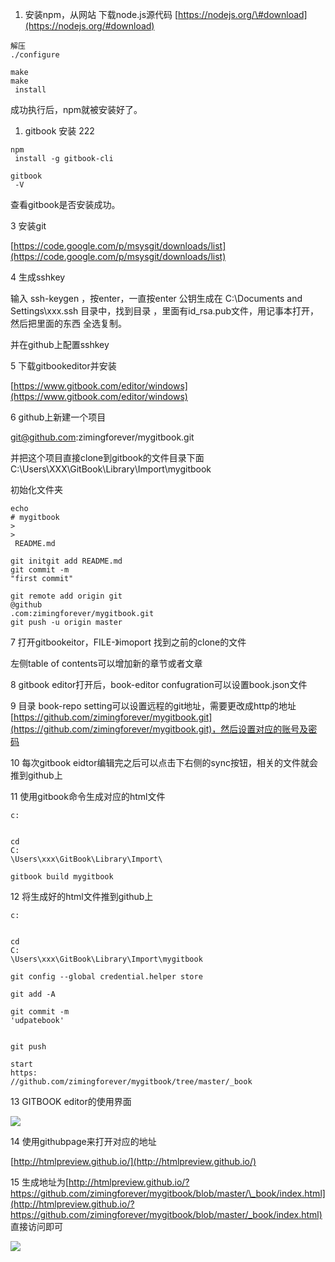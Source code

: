 1. 安装npm，从网站 下载node.js源代码 [https://nodejs.org/\#download](https://nodejs.org/#download) 

```
解压
./configure

make
make
 install
```

成功执行后，npm就被安装好了。

1. gitbook 安装  222

```
npm
 install -g gitbook-cli
```

```
gitbook
 -V
```

查看gitbook是否安装成功。

3 安装git

[https://code.google.com/p/msysgit/downloads/list](https://code.google.com/p/msysgit/downloads/list)

4 生成sshkey

输入 ssh-keygen ，按enter，一直按enter 公钥生成在 C:\Documents and Settings\xxx.ssh 目录中，找到目录 ，里面有id\_rsa.pub文件，用记事本打开，然后把里面的东西 全选复制。

并在github上配置sshkey

5 下载gitbookeditor并安装

[https://www.gitbook.com/editor/windows](https://www.gitbook.com/editor/windows)

6 github上新建一个项目

git@github.com:zimingforever/mygitbook.git

并把这个项目直接clone到gitbook的文件目录下面C:\Users\XXX\GitBook\Library\Import\mygitbook

初始化文件夹

```
echo
# mygitbook 
>
>
 README.md

git initgit add README.md
git commit -m 
"first commit"

git remote add origin git
@github
.com:zimingforever/mygitbook.git
git push -u origin master
```

7 打开gitbookeitor，FILE-》imoport 找到之前的clone的文件

左侧table of contents可以增加新的章节或者文章

8 gitbook editor打开后，book-editor confugration可以设置book.json文件

9 目录 book-repo setting可以设置远程的git地址，需要更改成http的地址[https://github.com/zimingforever/mygitbook.git](https://github.com/zimingforever/mygitbook.git)，然后设置对应的账号及密码

10 每次gitbook eidtor编辑完之后可以点击下右侧的sync按钮，相关的文件就会推到github上

11 使用gitbook命令生成对应的html文件

```
c:


cd 
C:
\Users\xxx\GitBook\Library\Import\

gitbook build mygitbook
```

12 将生成好的html文件推到github上

```
c:


cd 
C:
\Users\xxx\GitBook\Library\Import\mygitbook

git config --global credential.helper store

git add -A

git commit -m 
'udpatebook'


git push

start 
https:
//github.com/zimingforever/mygitbook/tree/master/_book
```

13 GITBOOK editor的使用界面

![](http://static.oschina.net/uploads/space/2016/0104/102601_0wYV_195637.png)

14 使用githubpage来打开对应的地址

[http://htmlpreview.github.io/](http://htmlpreview.github.io/)

15 生成地址为[http://htmlpreview.github.io/?https://github.com/zimingforever/mygitbook/blob/master/\_book/index.html](http://htmlpreview.github.io/?https://github.com/zimingforever/mygitbook/blob/master/_book/index.html) 直接访问即可

![](http://static.oschina.net/uploads/space/2016/0104/103402_RImP_195637.png)

